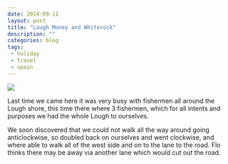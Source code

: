 ```yaml
---
date: 2014-09-11
layout: post
title: "Lough Money and Whiterock"
description: ""
categories: blog
tags:
 - holiday
 - travel
 - spain
---
```



![](/images/2014/2014-09-11-lough-money-and-whiterock.jpg)

<!--more-->

Last time we came here it was very busy with fishermen all around the Lough shore, this time there where 3 fishermen, which for all intents and purposes we had the whole Lough to ourselves.

We soon discovered that we could not walk all the way around going anticlockwise, so doubled back on ourselves and went clockwise, and where able to walk all of the west side and on to the lane to the road. Flo thinks there may be away via another lane which would cut out the road.
